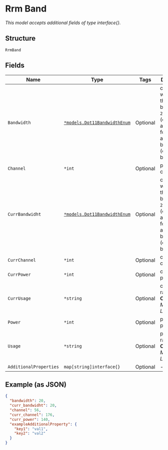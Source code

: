 
# Rrm Band

*This model accepts additional fields of type interface{}.*

## Structure

`RrmBand`

## Fields

| Name | Type | Tags | Description |
|  --- | --- | --- | --- |
| `Bandwidth` | [`*models.Dot11BandwidthEnum`](../../doc/models/dot-11-bandwidth-enum.md) | Optional | channel width for the band.enum: `20`, `40`, `80` (only applicable for band_5 and band_6), `160` (only for band_6) |
| `Channel` | `*int` | Optional | proposed channel |
| `CurrBandwidht` | [`*models.Dot11BandwidthEnum`](../../doc/models/dot-11-bandwidth-enum.md) | Optional | channel width for the band.enum: `20`, `40`, `80` (only applicable for band_5 and band_6), `160` (only for band_6) |
| `CurrChannel` | `*int` | Optional | current channel |
| `CurrPower` | `*int` | Optional | current tx power |
| `CurrUsage` | `*string` | Optional | current radio band<br>**Constraints**: *Minimum Length*: `1` |
| `Power` | `*int` | Optional | proposed tx power |
| `Usage` | `*string` | Optional | proposed radio band<br>**Constraints**: *Minimum Length*: `1` |
| `AdditionalProperties` | `map[string]interface{}` | Optional | - |

## Example (as JSON)

```json
{
  "bandwidth": 20,
  "curr_bandwidht": 20,
  "channel": 56,
  "curr_channel": 176,
  "curr_power": 140,
  "exampleAdditionalProperty": {
    "key1": "val1",
    "key2": "val2"
  }
}
```

